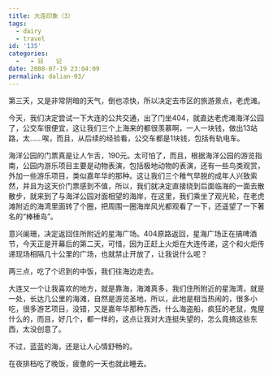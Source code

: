 ```yaml
---
title: 大连印象（3）
tags:
  - dairy
  - travel
id: '135'
categories:
  -   - 日　　记
date: 2008-07-19 23:04:09
permalink: dalian-03/
---
```


第三天，又是非常阴暗的天气，倒也凉快，所以决定去市区的旅游景点，老虎滩。

今天，我们决定尝试一下大连的公共交通，出了门坐404，就直达老虎滩海洋公园了，公交车很便宜，这让我们三个上海来的都很羡慕啊，一人一块钱，做出13站路，太……唉，而且，从后续的经验看，公交车都是1块钱，包括有轨电车。

海洋公园的门票真是让人乍舌，190元。太可怕了，而且，根据海洋公园的游览指南，公园内游乐项目主要是动物表演，包括极地动物的表演，还有一些鸟类观赏，外加一些游乐项目，类似嘉年华的那种。这让我们三个稚气早脱的成年人兴致索然，并且为这天价门票感到不值，所以，我们就决定直接绕到后面临海的一面去散散步，就来到了与海洋公园对面相望的海岸，在这里，我们乘坐了观光轮，在老虎滩附近的海湾里面转了个圈，把周围一圈海岸风光都观看了一下，还遥望了一下著名的“棒棰岛”。

意兴阑珊，决定返回住所附近的星海广场。404原路返回，星海广场正在搞啤酒节，今天正是开幕后的第二天，可惜，因为正赶上火炬在大连传递，这个和火炬传递现场相隔几十公里的广场，也就禁止开放了，让我说什么呢？

两三点，吃了个迟到的中饭，我们往海边走去。

大连又一个让我喜欢的地方，就是靠海，海滩真多，我们住所附近的星海湾，就是一处，长达几公里的海滩，自然是游览圣地，所以，此地是相当热闹的，很多小吃，很多游艺项目，没错，又是嘉年华那种东西，什么海盗船，疯狂的老鼠，鬼屋什么的，而且，好几个，都一样的，这点让我对大连挺失望的，怎么竟搞这些东西，太没创意了。

不过，蓝蓝的海，还是让人心情舒畅的。

在夜排档吃了晚饭，疲惫的一天也就此睡去。